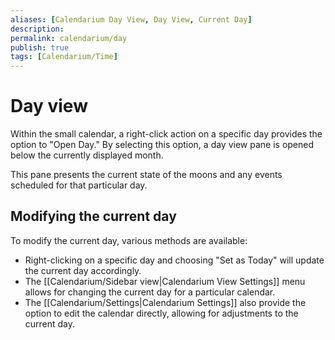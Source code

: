 ```yaml
---
aliases: [Calendarium Day View, Day View, Current Day]
description: 
permalink: calendarium/day
publish: true
tags: [Calendarium/Time]
---
```


# Day view

Within the small calendar, a right-click action on a specific day provides the option to "Open Day." By selecting this option, a day view pane is opened below the currently displayed month. 

This pane presents the current state of the moons and any events scheduled for that particular day.

## Modifying the current day

To modify the current day, various methods are available:

- Right-clicking on a specific day and choosing "Set as Today" will update the current day accordingly.
- The [[Calendarium/Sidebar view|Calendarium View Settings]] menu allows for changing the current day for a particular calendar.
- The [[Calendarium/Settings|Calendarium Settings]] also provide the option to edit the calendar directly, allowing for adjustments to the current day.